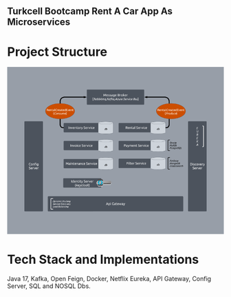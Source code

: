 ## Turkcell Bootcamp Rent A Car App As Microservices

# Project Structure
![Project Structure](/readme-images/MSStructure.jpg)

# Tech Stack and Implementations

Java 17,
Kafka,
Open Feign,
Docker,
Netflix Eureka,
API Gateway,
Config Server,
SQL and NOSQL Dbs.